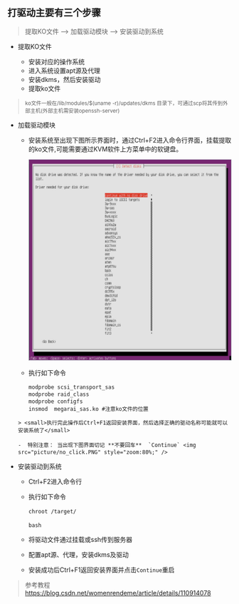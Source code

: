 ## 打驱动主要有三个步骤

> 提取KO文件 --> 加载驱动模块 --> 安装驱动到系统

- 提取KO文件
  
  - 安装对应的操作系统
  - 进入系统设置apt源及代理
  - 安装dkms，然后安装驱动
  - 提取ko文件
> <small> ko文件一般在/lib/modules/$(uname -r)/updates/dkms 目录下，可通过scp将其传到外部主机(外部主机需安装openssh-server) </small>

- 加载驱动模块
  - 安装系统至出现下图所示界面时，通过Ctrl+F2进入命令行界面，挂载提取的ko文件,可能需要通过KVM软件上方菜单中的软键盘。

    ![](picture/select_dr.PNG)

    

  - 执行如下命令 
    
    ```shell   
    modprobe scsi_transport_sas
    modprobe raid_class
    modprobe configfs
    insmod  megarai_sas.ko #注意ko文件的位置
  ```
  > <small>执行完此操作后Ctrl+F1返回安装界面，然后选择正确的驱动名称可能就可以安装系统了</small>

  -  特别注意： 当出现下图界面切记 **不要回车**  `Continue` <img src="picture/no_click.PNG" style="zoom:80%;" />
  
- 安装驱动到系统

  - Ctrl+F2进入命令行

  - 执行如下命令

    `chroot /target/`

    `bash`

  - 将驱动文件通过挂载或ssh传到服务器

  - 配置apt源、代理，安装dkms及驱动

  - 安装成功后Ctrl+F1返回安装界面并点击`Continue`重启



> 参考教程 https://blog.csdn.net/womenrendeme/article/details/110914078 

